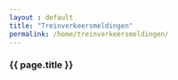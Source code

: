 ```yaml
---
layout : default
title: "Treinverkeersmeldingen"
permalink: /home/treinverkeersmeldingen/
---
```


<dl>
<div class="container">
        <div class="row">
                <div class="col-xs-12 block_top wrapper_3">
                        <h3 class="text-center padding-block">{{ page.title }}</h3>
                </div>
        </div>
        <section>
                <div class="row row_background">
                        <section class="page">
                        </section>
                </div>
        </section>
        <section>
                <div class="row">
                        <div class="col-xs-12 block_bottom wrapper_2">
                        </div>
                <div class="row">
        </section>
</div>
</dl>